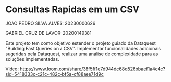 # Consultas Rapidas em um CSV

JOAO PEDRO SILVA ALVES: 20230000626

GABRIEL CRUZ DE LAVOR: 20200149381 

Este projeto tem como objetivo estender o projeto guiado da Dataquest "Building Fast Queries on a CSV". Implementar funcionalidades adicionais sugeridas pela Dataquest, realizar uma análise de complexidade para as soluções implementadas.

Video: https://www.loom.com/share/38f5ff1e7d944dc68d526bbaef1a4c4c?sid=5418333c-c21c-482c-bf5a-cf88aee71d9c
